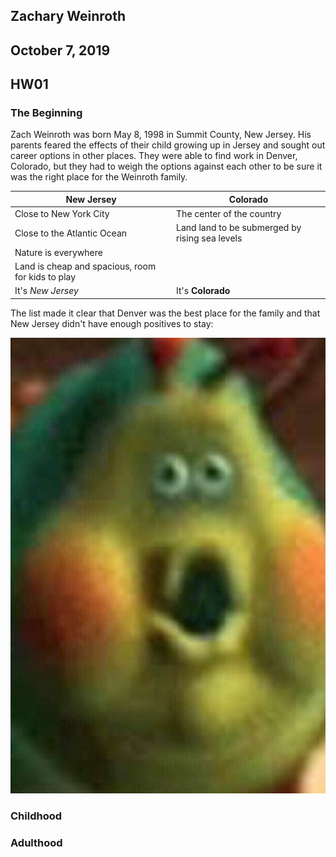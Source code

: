 ## Zachary Weinroth
## October 7, 2019
## HW01

### The Beginning
Zach Weinroth was born May 8, 1998 in Summit County, New Jersey.  His parents feared the effects of their child growing up in Jersey and sought out career options in other places. They were able to find work in Denver, Colorado, but they had to weigh the options against each other to be sure it was the right place for the Weinroth family.

New Jersey | Colorado
---------- | --------
Close to New York City | The center of the country
Close to the Atlantic Ocean | Land land to be submerged by rising sea levels
 | Nature is everywhere
 | Land is cheap and spacious, room for kids to play
It's *New Jersey* | It's **Colorado**

The list made it clear that Denver was the best place for the family and that New Jersey didn't have enough positives to stay:

![Image of Heimlich](Heimlich.JPG)

### Childhood


### Adulthood
